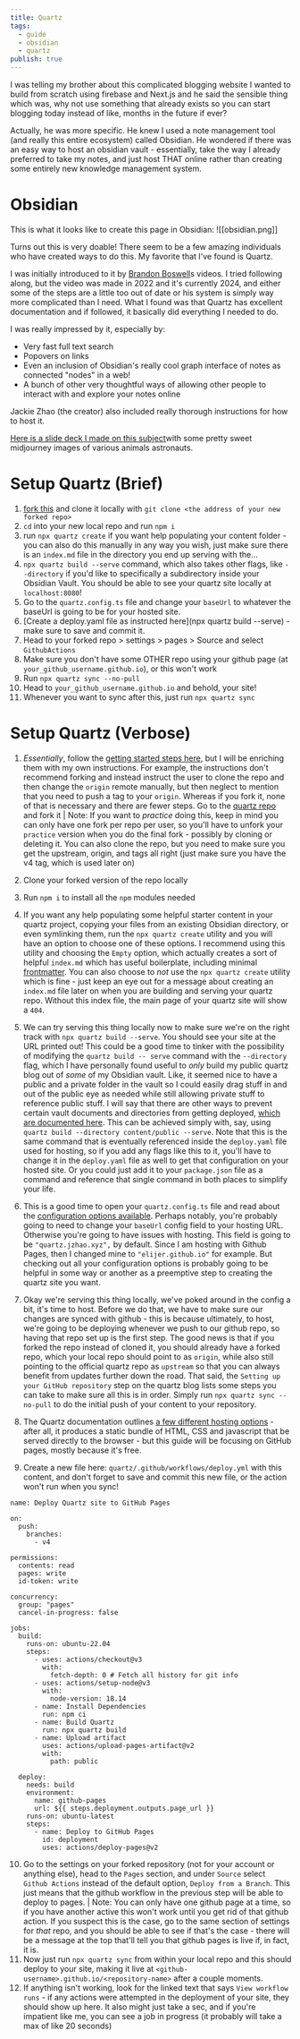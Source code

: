 ```yaml
---
title: Quartz
tags:
  - guide
  - obsidian
  - quartz
publish: true
---
```

I was telling my brother about this complicated blogging website I wanted to build from scratch using firebase and Next.js and he said the sensible thing which was, why not use something that already exists so you can start blogging today instead of like, months in the future if ever?

Actually, he was more specific. He knew I used a note management tool (and really this entire ecosystem) called Obsidian. He wondered if there was an easy way to host an obsidian vault - essentially, take the way I already preferred to take my notes, and just host THAT online rather than creating some entirely new knowledge management system.

# Obsidian
This is what it looks like to create this page in Obsidian:
![[obsidian.png]]

Turns out this is very doable! There seem to be a few amazing individuals who have created ways to do this. My favorite that I've found is Quartz.

I was initially introduced to it by [Brandon Boswell](https://www.youtube.com/watch?v=ITiiuBNVue0)s videos. I tried following along, but the video was made in 2022 and it's currently 2024, and either some of the steps are a little too out of date or his system is simply way more complicated than I need. What I found was that Quartz has excellent documentation and if followed, it basically did everything I needed to do.

I was really impressed by it, especially by:
- Very fast full text search
- Popovers on links
- Even an inclusion of Obsidian's really cool graph interface of notes as connected "nodes" in a web!
- A bunch of other very thoughtful ways of allowing other people to interact with and explore your notes online

Jackie Zhao (the creator) also included really thorough instructions for how to host it.

[Here is a slide deck I made on this subject](https://docs.google.com/presentation/d/1HjHMMQKTTBXssgJJJ18iAJ-7NLZbyfE57Tye1mL_giM/edit?usp=sharing)with some pretty sweet midjourney images of various animals astronauts.

# Setup Quartz (Brief)
1. [fork this](https://github.com/jackyzha0/quartz) and clone it locally with `git clone <the address of your new forked repo>`
2. `cd` into your new local repo and run `npm i`
3. run `npx quartz create` if you want help populating your content folder - you can also do this manually in any way you wish, just make sure there is an `index.md` file in the directory you end up serving with the...
4. `npx quartz build --serve` command, which also takes other flags, like `--directory` if you'd like to specifically a subdirectory inside your Obsidian Vault. You should be able to see your quartz site locally at `localhost:8080`!
5. Go to the `quartz.config.ts` file and change your `baseUrl` to whatever the baseUrl is going to be for your hosted site.
6. [Create a deploy.yaml file as instructed here](npx quartz build --serve) - make sure to save and commit it.
7. Head to your forked repo > settings > pages > Source and select `GithubActions`
8. Make sure you don't have some OTHER repo using your github page (at `your_github_username.github.io`), or this won't work
9. Run `npx quartz sync --no-pull`
10. Head to `your_github_username.github.io` and behold, your site!
11. Whenever you want to sync after this, just run `npx quartz sync`

# Setup Quartz (Verbose)

1. *Essentially*, follow the [getting started steps here](https://quartz.jzhao.xyz/), but I will be enriching them with my own instructions. For example, the instructions don't recommend forking and instead instruct the user to clone the repo and then change the `origin` remote manually, but then neglect to mention that you need to push a tag to your `origin`. Whereas if you fork it, none of that is necessary and there are fewer steps.
	Go to the [quartz repo](https://github.com/jackyzha0/quartz) and fork it
| Note: If you want to *practice* doing this, keep in mind you can only have one fork per repo per user, so you'll have to unfork your `practice` version when you do the final fork - possibly by cloning or deleting it. You can also clone the repo, but you need to make sure you get the upstream, origin, and tags all right (just make sure you have the v4 tag, which is used later on)

1. Clone your forked version of the repo locally
1. Run `npm i` to install all the `npm` modules needed
1. If you want any help populating some helpful starter content in your quartz project, copying your files from an existing Obsidian directory, or even symlinking them, run the `npx quartz create` utility and you will have an option to choose one of these options. I recommend using this utility and choosing the `Empty` option, which actually creates a sort of helpful `index.md` which has useful boilerplate, including minimal [frontmatter](https://quartz.jzhao.xyz/authoring-content). You can also choose to *not* use the `npx quartz create` utility which is fine - just keep an eye out for a message about creating an `index.md` file later on when you are building and serving your quartz repo. Without this index file, the main page of your quartz site will show a `404`.
2. We can try serving this thing locally now to make sure we're on the right track with `npx quartz build --serve`. You should see your site at the URL printed out! This could be a good time to tinker with the possibility of modifying the `quartz build -- serve` command with the `--directory` flag, which I have personally found useful to *only* build my public quartz blog out of *some* of my Obsidian vault. Like, it seemed nice to have a public and a private folder in the vault so I could easily drag stuff in and out of the public eye as needed while still allowing private stuff to reference public stuff. I will say that there are other ways to prevent certain vault documents and directories from getting deployed, [which are documented here](https://quartz.jzhao.xyz/features/private-pages). This can be achieved simply with, say, using `quartz build --directory content/public --serve`. Note that this is the same command that is eventually referenced inside the `deploy.yaml` file used for hosting, so if you add any flags like this to it, you'll have to change it in the `deploy.yaml` file as well to get that configuration on your hosted site. Or you could just add it to your `package.json` file as a command and reference that single command in both places to simplify your life.
3. This is a good time to open your `quartz.config.ts` file and read about the [configuration options available](https://quartz.jzhao.xyz/configuration). Perhaps notably, you're probably going to need to change your `baseUrl` config field to your hosting URL. Otherwise you're going to have issues with hosting. This field is going to be `"quartz.jzhao.xyz",` by default. Since I am hosting with Github Pages, then I changed mine to `"elijer.github.io"` for example. But checking out all your configuration options is probably going to be helpful in some way or another as a preemptive step to creating the quartz site you want.
4. Okay we're serving this thing locally, we've poked around in the config a bit, it's time to host. Before we do that, we have to make sure our changes are synced with github - this is because ultimately, to host, we're going to be deploying whenever we push to our github repo, so having that repo set up is the first step. The good news is that if you forked the repo instead of cloned it, you should already have a forked repo, which your local repo should point to as `origin`, while also still pointing to the official quartz repo as `upstream` so that you can always benefit from updates further down the road. That said, the `Setting up your GitHub repository` step on the quartz blog lists some steps you can take to make sure all this is in order. Simply run `npx quartz sync --no-pull` to do the initial push of your content to your repository.
5. The Quartz documentation outlines [a few different hosting options](https://quartz.jzhao.xyz/hosting) - after all, it produces a static bundle of HTML, CSS and javascript that be served directly to the browser - but this guide will be focusing on GitHub pages, mostly because it's free.
1. Create a new file here: `quartz/.github/workflows/deploy.yml` with this content, and don't forget to save and commit this new file, or the action won't run when you sync!
```
name: Deploy Quartz site to GitHub Pages
 
on:
  push:
    branches:
      - v4
 
permissions:
  contents: read
  pages: write
  id-token: write
 
concurrency:
  group: "pages"
  cancel-in-progress: false
 
jobs:
  build:
    runs-on: ubuntu-22.04
    steps:
      - uses: actions/checkout@v3
        with:
          fetch-depth: 0 # Fetch all history for git info
      - uses: actions/setup-node@v3
        with:
          node-version: 18.14
      - name: Install Dependencies
        run: npm ci
      - name: Build Quartz
        run: npx quartz build
      - name: Upload artifact
        uses: actions/upload-pages-artifact@v2
        with:
          path: public
 
  deploy:
    needs: build
    environment:
      name: github-pages
      url: ${{ steps.deployment.outputs.page_url }}
    runs-on: ubuntu-latest
    steps:
      - name: Deploy to GitHub Pages
        id: deployment
        uses: actions/deploy-pages@v2
```
10. Go to the settings on your forked repository (not for your account or anything else), head to the `Pages` section, and under `Source` select `Github Actions` instead of the default option, `Deploy from a Branch`. This just means that the github workflow in the previous step will be able to deploy to pages.
| Note: You can only have one github page at a time, so if you have another active this won't work until you get rid of that github action. If you suspect this is the case, go to the same section of settings for *that* repo, and you should be able to see if that's the case - there will be a message at the top that'll tell you that github pages is live if, in fact, it is.
11. Now just run `npx quartz sync` from within your local repo and this should deploy to your site, making it live at `<github-username>.github.io/<repository-name>` after a couple moments.
12. If anything isn't working, look for the linked text that says `View workflow runs` - if any actions were attempted in the deployment of your site, they should show up here. It also might just take a sec, and if you're impatient like me, you can see a job in progress (it probably will take a max of like 20 seconds)